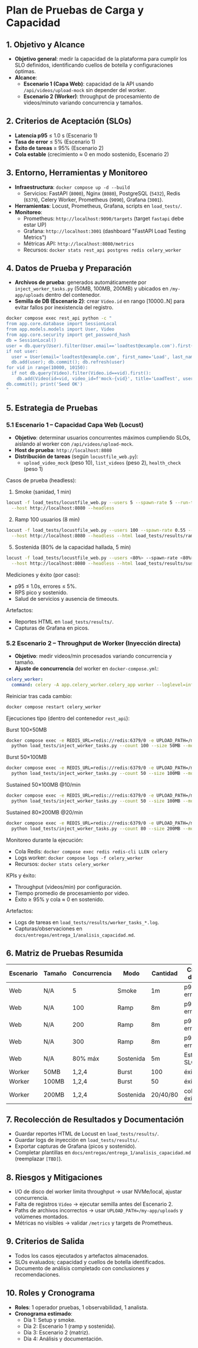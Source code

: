 # Plan de Pruebas de Carga y Capacidad

## 1. Objetivo y Alcance

- **Objetivo general**: medir la capacidad de la plataforma para cumplir los SLO definidos, identificando cuellos de botella y configuraciones óptimas.
- **Alcance**:
  - **Escenario 1 (Capa Web)**: capacidad de la API usando `/api/videos/upload-mock` sin depender del worker.
  - **Escenario 2 (Worker)**: throughput de procesamiento de videos/minuto variando concurrencia y tamaños.

## 2. Criterios de Aceptación (SLOs)

- **Latencia p95** ≤ 1.0 s (Escenario 1)
- **Tasa de error** ≤ 5% (Escenario 1)
- **Éxito de tareas** ≥ 95% (Escenario 2)
- **Cola estable** (crecimiento ≈ 0 en modo sostenido, Escenario 2)

## 3. Entorno, Herramientas y Monitoreo

- **Infraestructura**: `docker compose up -d --build`
  - Servicios: FastAPI (`8000`), Nginx (`8080`), PostgreSQL (`5432`), Redis (`6379`), Celery Worker, Prometheus (`9090`), Grafana (`3001`).
- **Herramientas**: Locust, Prometheus, Grafana, scripts en `load_tests/`.
- **Monitoreo**:
  - Prometheus: `http://localhost:9090/targets` (target `fastapi` debe estar UP)
  - Grafana: `http://localhost:3001` (dashboard "FastAPI Load Testing Metrics")
  - Métricas API: `http://localhost:8080/metrics`
  - Recursos: `docker stats rest_api postgres redis celery_worker`

## 4. Datos de Prueba y Preparación

- **Archivos de prueba**: generados automáticamente por `inject_worker_tasks.py` (50MB, 100MB, 200MB) y ubicados en `/my-app/uploads` dentro del contenedor.
- **Semilla de DB (Escenario 2)**: crear `Video.id` en rango [10000..N] para evitar fallos por inexistencia del registro.
```bash
docker compose exec rest_api python -c "
from app.core.database import SessionLocal
from app.models.models import User, Video
from app.core.security import get_password_hash
db = SessionLocal()
user = db.query(User).filter(User.email=='loadtest@example.com').first()
if not user:
  user = User(email='loadtest@example.com', first_name='Load', last_name='Test', city='Bogotá', country='CO', hashed_password=get_password_hash('P@ssw0rd123!'))
  db.add(user); db.commit(); db.refresh(user)
for vid in range(10000, 10150):
  if not db.query(Video).filter(Video.id==vid).first():
    db.add(Video(id=vid, video_id=f'mock-{vid}', title='LoadTest', user_id=user.id, status='uploaded', is_public=False))
db.commit(); print('Seed OK')
"
```

## 5. Estrategia de Pruebas

### 5.1 Escenario 1 – Capacidad Capa Web (Locust)

- **Objetivo**: determinar usuarios concurrentes máximos cumpliendo SLOs, aislando al worker con `/api/videos/upload-mock`.
- **Host de prueba**: `http://localhost:8080`
- **Distribución de tareas** (según `locustfile_web.py`):
  - `upload_video_mock` (peso 10), `list_videos` (peso 2), `health_check` (peso 1)

Casos de prueba (headless):

1) Smoke (sanidad, 1 min)
```bash
locust -f load_tests/locustfile_web.py --users 5 --spawn-rate 5 --run-time 1m \
  --host http://localhost:8080 --headless
```

2) Ramp 100 usuarios (8 min)
```bash
locust -f load_tests/locustfile_web.py --users 100 --spawn-rate 0.55 --run-time 8m \
  --host http://localhost:8080 --headless --html load_tests/results/ramp_100users.html
```

5) Sostenida (80% de la capacidad hallada, 5 min)
```bash
locust -f load_tests/locustfile_web.py --users <80%> --spawn-rate <80%> --run-time 5m \
  --host http://localhost:8080 --headless --html load_tests/results/sustained_<n>users.html
```

Mediciones y éxito (por caso):
- p95 ≤ 1.0s, errores ≤ 5%.
- RPS pico y sostenido.
- Salud de servicios y ausencia de timeouts.

Artefactos:
- Reportes HTML en `load_tests/results/`.
- Capturas de Grafana en picos.

### 5.2 Escenario 2 – Throughput de Worker (Inyección directa)

- **Objetivo**: medir videos/min procesados variando concurrencia y tamaño.
- **Ajuste de concurrencia** del worker en `docker-compose.yml`:
```yaml
celery_worker:
  command: celery -A app.celery_worker.celery_app worker --loglevel=info --concurrency=1 --prefetch-multiplier=1
```
Reiniciar tras cada cambio:
```bash
docker compose restart celery_worker
```

Ejecuciones tipo (dentro del contenedor `rest_api`):

Burst 100×50MB
```bash
docker compose exec -e REDIS_URL=redis://redis:6379/0 -e UPLOAD_PATH=/my-app/uploads rest_api \
  python load_tests/inject_worker_tasks.py --count 100 --size 50MB --mode burst --monitor
```

Burst 50×100MB
```bash
docker compose exec -e REDIS_URL=redis://redis:6379/0 -e UPLOAD_PATH=/my-app/uploads rest_api \
  python load_tests/inject_worker_tasks.py --count 50 --size 100MB --mode burst --monitor
```

Sustained 50×100MB @10/min
```bash
docker compose exec -e REDIS_URL=redis://redis:6379/0 -e UPLOAD_PATH=/my-app/uploads rest_api \
  python load_tests/inject_worker_tasks.py --count 50 --size 100MB --mode sustained --rate 10 --monitor
```

Sustained 80×200MB @20/min
```bash
docker compose exec -e REDIS_URL=redis://redis:6379/0 -e UPLOAD_PATH=/my-app/uploads rest_api \
  python load_tests/inject_worker_tasks.py --count 80 --size 200MB --mode sustained --rate 20 --monitor
```

Monitoreo durante la ejecución:
- Cola Redis: `docker compose exec redis redis-cli LLEN celery`
- Logs worker: `docker compose logs -f celery_worker`
- Recursos: `docker stats celery_worker`

KPIs y éxito:
- Throughput (videos/min) por configuración.
- Tiempo promedio de procesamiento por video.
- Éxito ≥ 95% y cola ≈ 0 en sostenido.

Artefactos:
- Logs de tareas en `load_tests/results/worker_tasks_*.log`.
- Capturas/observaciones en `docs/entregas/entrega_1/analisis_capacidad.md`.

## 6. Matriz de Pruebas Resumida

| Escenario | Tamaño | Concurrencia | Modo       | Cantidad | Criterios de éxito |
|-----------|--------|--------------|------------|----------|--------------------|
| Web       | N/A    | 5            | Smoke      | 1m       | p95≤1s, err≤5%     |
| Web       | N/A    | 100          | Ramp       | 8m       | p95≤1s, err≤5%     |
| Web       | N/A    | 200          | Ramp       | 8m       | p95≤1s, err≤5%     |
| Web       | N/A    | 300          | Ramp       | 8m       | p95≤1s, err≤5%     |
| Web       | N/A    | 80% máx      | Sostenida  | 5m       | Estable, SLO OK    |
| Worker    | 50MB   | 1,2,4        | Burst      | 100      | éxito≥95%          |
| Worker    | 100MB  | 1,2,4        | Burst      | 50       | éxito≥95%          |
| Worker    | 200MB  | 1,2,4        | Sostenida  | 20/40/80 | cola≈0, éxito≥95%  |

## 7. Recolección de Resultados y Documentación

- Guardar reportes HTML de Locust en `load_tests/results/`.
- Guardar logs de inyección en `load_tests/results/`.
- Exportar capturas de Grafana (picos y sostenido).
- Completar plantillas en `docs/entregas/entrega_1/analisis_capacidad.md` (reemplazar `[TBD]`).

## 8. Riesgos y Mitigaciones

- I/O de disco del worker limita throughput → usar NVMe/local, ajustar concurrencia.
- Falta de registros `Video` → ejecutar semilla antes del Escenario 2.
- Paths de archivos incorrectos → usar `UPLOAD_PATH=/my-app/uploads` y volúmenes montados.
- Métricas no visibles → validar `/metrics` y targets de Prometheus.

## 9. Criterios de Salida

- Todos los casos ejecutados y artefactos almacenados.
- SLOs evaluados; capacidad y cuellos de botella identificados.
- Documento de análisis completado con conclusiones y recomendaciones.

## 10. Roles y Cronograma

- **Roles**: 1 operador pruebas, 1 observabilidad, 1 analista.
- **Cronograma estimado**:
  - Día 1: Setup y smoke.
  - Día 2: Escenario 1 (ramp y sostenida).
  - Día 3: Escenario 2 (matriz).
  - Día 4: Análisis y documentación.


